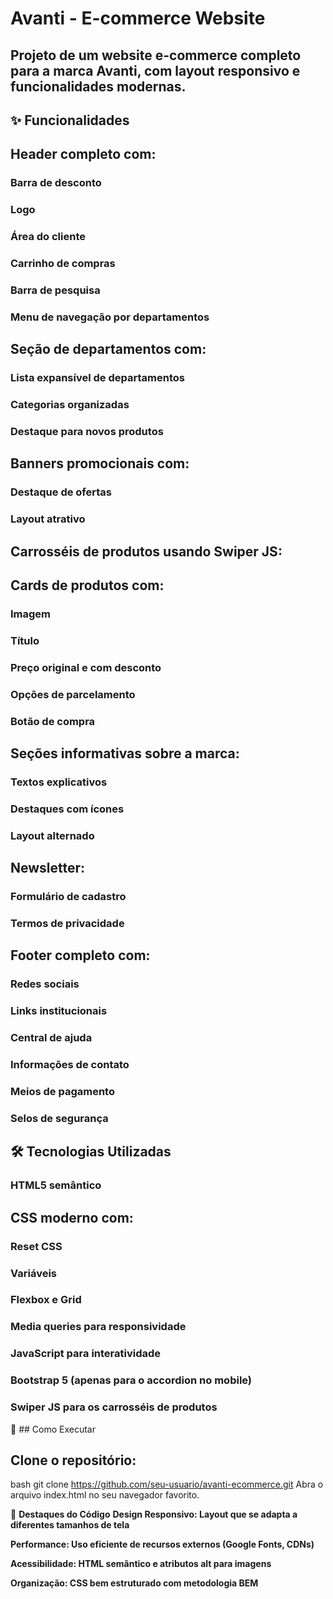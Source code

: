 # Avanti - E-commerce Website

## Projeto de um website e-commerce completo para a marca Avanti, com layout responsivo e funcionalidades modernas.

## ✨ Funcionalidades

## Header completo com:

### Barra de desconto

### Logo

### Área do cliente

### Carrinho de compras

### Barra de pesquisa

### Menu de navegação por departamentos

## Seção de departamentos com:

### Lista expansível de departamentos

### Categorias organizadas

### Destaque para novos produtos

## Banners promocionais com:

### Destaque de ofertas

### Layout atrativo

## Carrosséis de produtos usando Swiper JS:

## Cards de produtos com:

### Imagem

### Título

### Preço original e com desconto

### Opções de parcelamento

### Botão de compra

## Seções informativas sobre a marca:

### Textos explicativos

### Destaques com ícones

### Layout alternado

## Newsletter:

### Formulário de cadastro

### Termos de privacidade

## Footer completo com:

### Redes sociais

### Links institucionais

### Central de ajuda

### Informações de contato

### Meios de pagamento

### Selos de segurança

## 🛠 Tecnologias Utilizadas

### HTML5 semântico

## CSS moderno com:

### Reset CSS

### Variáveis

### Flexbox e Grid

### Media queries para responsividade

### JavaScript para interatividade

### Bootstrap 5 (apenas para o accordion no mobile)

### Swiper JS para os carrosséis de produtos

🚀 ## Como Executar
## Clone o repositório:

bash
git clone https://github.com/seu-usuario/avanti-ecommerce.git
Abra o arquivo index.html no seu navegador favorito.

🌟 **Destaques do Código**
**Design Responsivo: Layout que se adapta a diferentes tamanhos de tela** 

**Performance: Uso eficiente de recursos externos (Google Fonts, CDNs)** 

**Acessibilidade: HTML semântico e atributos alt para imagens** 

**Organização: CSS bem estruturado com metodologia BEM** 
